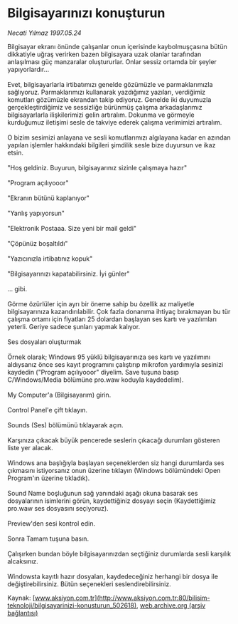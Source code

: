 # Bilgisayarınızı konuşturun

*Necati Yılmaz 1997.05.24*

<div class="pNewsDetailMainContent ctx_content" itemprop="articleBody">
 Bilgisayar ekranı önünde çalışanlar onun içerisinde kaybolmuşçasına bütün dikkatiyle uğraş verirken bazen bilgisayara uzak olanlar tarafından anlaşılması güç manzaralar oluştururlar. Onlar sessiz ortamda bir şeyler yapıyorlardır...
 <br/>
 <br/>
 Evet, bilgisayarlarla irtibatımızı genelde gözümüzle ve parmaklarımızla sağlıyoruz. Parmaklarımızı kullanarak yazdığımız yazıları, verdiğimiz komutları gözümüzle ekrandan takip ediyoruz. Genelde iki duyumuzla gerçekleştirdiğimiz ve sessizliğe bürünmüş çalışma arkadaşlarımız bilgisayarlarla ilişkilerimizi gelin artıralım. Dokunma ve görmeyle kurduğumuz iletişimi sesle de takviye ederek çalışma verimimizi artıralım.
 <br/>
 <br/>
 O bizim sesimizi anlayana ve sesli komutlarımızı algılayana kadar en azından yapılan işlemler hakkındaki bilgileri şimdilik sesle bize duyursun ve ikaz etsin.
 <br/>
 <br/>
 "Hoş geldiniz. Buyurun, bilgisayarınız sizinle çalışmaya hazır"
 <br/>
 <br/>
 "Program açılıyooor"
 <br/>
 <br/>
 "Ekranın bütünü kaplanıyor"
 <br/>
 <br/>
 "Yanlış yapıyorsun"
 <br/>
 <br/>
 "Elektronik Postaaa. Size yeni bir mail geldi"
 <br/>
 <br/>
 "Çöpünüz boşaltıldı"
 <br/>
 <br/>
 "Yazıcınızla irtibatınız kopuk"
 <br/>
 <br/>
 "Bilgisayarınızı kapatabilirsiniz. İyi günler"
 <br/>
 <br/>
 ... gibi.
 <br/>
 <br/>
 Görme özürlüler için ayrı bir öneme sahip bu özellik az maliyetle bilgisayarınıza kazandırılabilir. Çok fazla donanıma ihtiyaç bırakmayan bu tür çalışma ortamı için fiyatları 25 dolardan başlayan ses kartı ve yazılımları yeterli. Geriye sadece şunları yapmak kalıyor.
 <br/>
 <br/>
 Ses dosyaları oluşturmak
 <br/>
 <br/>
 Örnek olarak; Windows 95 yüklü bilgisayarınıza ses kartı ve yazılımını aldıysanız önce ses kayıt programını çalıştırıp mikrofon yardımıyla sesinizi kaydedin ("Program açılıyooor" diyelim. Save tuşuna basıp C/Windows/Media bölümüne pro.waw koduyla kaydedelim).
 <br/>
 <br/>
 My Computer'a (Bilgisayarım) girin.
 <br/>
 <br/>
 Control Panel'e çift tıklayın.
 <br/>
 <br/>
 Sounds (Ses) bölümünü tıklayarak açın.
 <br/>
 <br/>
 Karşınıza çıkacak büyük pencerede seslerin çıkacağı durumları gösteren liste yer alacak.
 <br/>
 <br/>
 Windows ana başlığıyla başlayan seçeneklerden siz hangi durumlarda ses çıkmasını istiyorsanız onun üzerine tıklayın (Windows bölümündeki Open Program'ın üzerine tıkladık).
 <br/>
 <br/>
 Sound Name boşluğunun sağ yanındaki aşağı okuna basarak ses dosyalarının isimlerini görün, kaydettiğiniz dosyayı seçin (Kaydettiğimiz pro.waw ses dosyasını seçiyoruz).
 <br/>
 <br/>
 Preview'den sesi kontrol edin.
 <br/>
 <br/>
 Sonra Tamam tuşuna basın.
 <br/>
 <br/>
 Çalışırken bundan böyle bilgisayarınızdan seçtiğiniz durumlarda sesli karşılık alcaksınız.
 <br/>
 <br/>
 Windowsta kayıtlı hazır dosyaları, kaydedeceğiniz herhangi bir dosya ile değiştirebilirsiniz. Bütün seçenekleri seslendirebilirsiniz.
 <br/>
</div>


Kaynak: [www.aksiyon.com.tr](http://www.aksiyon.com.tr:80/bilisim-teknoloji/bilgisayarinizi-konusturun_502618), [web.archive.org (arşiv bağlantısı)](http://web.archive.org/web/20151027070218/http://www.aksiyon.com.tr:80/bilisim-teknoloji/bilgisayarinizi-konusturun_502618)
